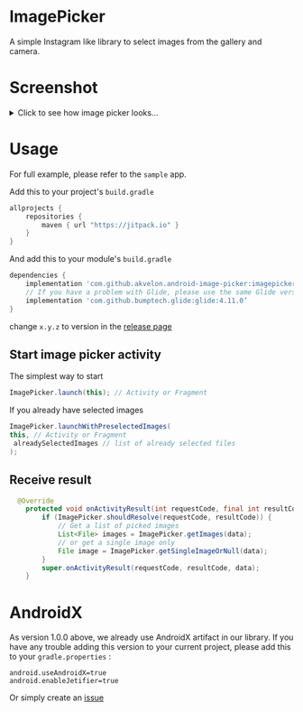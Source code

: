 
# ImagePicker 

A simple Instagram like library to select images from the gallery and camera.

# Screenshot

<details>
	<summary>Click to see how image picker looks…</summary>
<img
src="https://raw.githubusercontent.com/akvelon/android-image-picker/master/art/example.gif" height="582" width="276"/>
</details>


# Usage

For full example, please refer to the `sample` app.

Add this to your project's `build.gradle`

```groovy
allprojects {
    repositories {
        maven { url "https://jitpack.io" }
    }
}
```
And add this to your module's `build.gradle` 
```groovy
dependencies {
    implementation 'com.github.akvelon.android-image-picker:imagepicker:x.y.z'
    // If you have a problem with Glide, please use the same Glide version or simply open an issue
    implementation 'com.github.bumptech.glide:glide:4.11.0’
}
```
change `x.y.z` to version in the [release page](https://github.com/akvelon/android-image-picker/releases)

## Start image picker activity

The simplest way to start 

```java
ImagePicker.launch(this); // Activity or Fragment
``` 
If you already have selected images

```java
ImagePicker.launchWithPreselectedImages(
this, // Activity or Fragment
 alreadySelectedImages // list of already selected files
);
``` 

## Receive result

```java
  @Override
    protected void onActivityResult(int requestCode, final int resultCode, Intent data) {
        if (ImagePicker.shouldResolve(requestCode, resultCode)) {
            // Get a list of picked images
            List<File> images = ImagePicker.getImages(data);
            // or get a single image only
            File image = ImagePicker.getSingleImageOrNull(data);
        }
        super.onActivityResult(requestCode, resultCode, data);
    }
```

# AndroidX

As version 1.0.0 above, we already use AndroidX artifact in our library. 
If you have any trouble adding this version to your current project, please add this to your `gradle.properties` :

```
android.useAndroidX=true
android.enableJetifier=true
```
Or simply create an [issue](https://github.com/akvelon/android-image-picker/issues)

